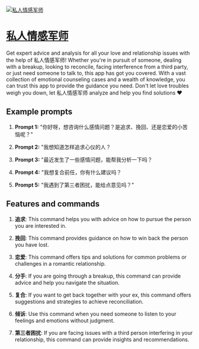 [![私人情感军师](https://files.oaiusercontent.com/file-AGX3TMBxEXMpw6I8OxHdzJWk?se=2123-10-17T12%3A33%3A41Z&sp=r&sv=2021-08-06&sr=b&rscc=max-age%3D31536000%2C%20immutable&rscd=attachment%3B%20filename%3Dimage_cb760430-bd44-4ce0-9631-9c2818cd141f.jpeg&sig=4tZYOdkS8inYC%2BkMLngUopU9GT2lN3v1w/zUsZRwu2w%3D)](https://chat.openai.com/g/g-754E6A8Pz-si-ren-qing-gan-jun-shi)

# [私人情感军师](https://chat.openai.com/g/g-754E6A8Pz-si-ren-qing-gan-jun-shi)

Get expert advice and analysis for all your love and relationship issues with the help of 私人情感军师! Whether you're in pursuit of someone, dealing with a breakup, looking to reconcile, facing interference from a third party, or just need someone to talk to, this app has got you covered. With a vast collection of emotional counseling cases and a wealth of knowledge, you can trust this app to provide the guidance you need. Don't let love troubles weigh you down, let 私人情感军师 analyze and help you find solutions ❤️

## Example prompts

1. **Prompt 1:** "你好呀，想咨询什么感情问题？是追求、挽回、还是恋爱的小苦恼呢？"

2. **Prompt 2:** "我想知道怎样追求心仪的人？

3. **Prompt 3:** "最近发生了一些感情问题，能帮我分析一下吗？

4. **Prompt 4:** "我想复合前任，你有什么建议吗？

5. **Prompt 5:** "我遇到了第三者困扰，能给点意见吗？"


## Features and commands

1. **追求**: This command helps you with advice on how to pursue the person you are interested in.

2. **挽回**: This command provides guidance on how to win back the person you have lost.

3. **恋爱**: This command offers tips and solutions for common problems or challenges in a romantic relationship.

4. **分手**: If you are going through a breakup, this command can provide advice and help you navigate the situation.

5. **复合**: If you want to get back together with your ex, this command offers suggestions and strategies to achieve reconciliation.

6. **倾诉**: Use this command when you need someone to listen to your feelings and emotions without judgment.

7. **第三者困扰**: If you are facing issues with a third person interfering in your relationship, this command can provide insights and recommendations.
